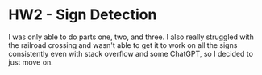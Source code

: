 # HW2 - Sign Detection

I was only able to do parts one, two, and three. I also really struggled with the railroad crossing and wasn't able to get it to work on all the signs consistently even with stack overflow and some ChatGPT, so I decided to just move on. 
